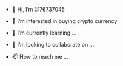 - 👋 Hi, I’m @76737045
- 👀 I’m interested in buying crypto currency 

- 🌱 I’m currently learning ...
- 💞️ I’m looking to collaborate on ...
- 📫 How to reach me ...

<!---
76737045/76737045 is a ✨ special ✨ repository because its `README.md` (this file) appears on your GitHub profile.
You can click the Preview link to take a look at your changes.
--->
